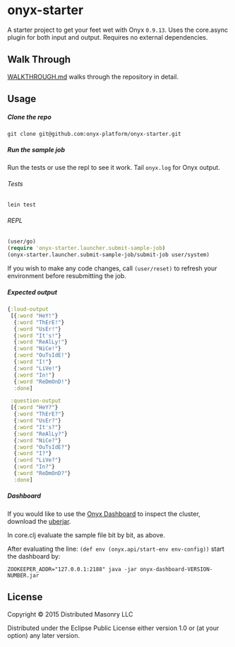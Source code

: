 # onyx-starter

A starter project to get your feet wet with Onyx `0.9.13`. Uses the core.async plugin for both input and output. Requires no external dependencies.

## Walk Through

[WALKTHROUGH.md](WALKTHROUGH.md) walks through the repository in detail.

## Usage

##### Clone the repo

`git clone git@github.com:onyx-platform/onyx-starter.git`

##### Run the sample job

Run the tests or use the repl to see it work. Tail `onyx.log` for Onyx output.

###### Tests
```text
lein test
```
###### REPL
```clojure
(user/go)
(require 'onyx-starter.launcher.submit-sample-job)
(onyx-starter.launcher.submit-sample-job/submit-job user/system)
```

If you wish to make any code changes, call `(user/reset)` to refresh your
environment before resubmitting the job.

##### Expected output

```clojure
{:loud-output
 [{:word "HeY!"}
  {:word "ThErE!"}
  {:word "UsEr!"}
  {:word "It's!"}
  {:word "ReAlLy!"}
  {:word "NiCe!"}
  {:word "OuTsIdE!"}
  {:word "I!"}
  {:word "LiVe!"}
  {:word "In!"}
  {:word "ReDmOnD!"}
  :done]

 :question-output
 [{:word "HeY?"}
  {:word "ThErE?"}
  {:word "UsEr?"}
  {:word "It's?"}
  {:word "ReAlLy?"}
  {:word "NiCe?"}
  {:word "OuTsIdE?"}
  {:word "I?"}
  {:word "LiVe?"}
  {:word "In?"}
  {:word "ReDmOnD?"}
  :done]
```

##### Dashboard

If you would like to use the [Onyx
Dashboard](https://github.com/onyx-platform/onyx-dashboard) to inspect the
cluster, download the
[uberjar](https://github.com/onyx-platform/onyx-dashboard/#deployment).

In core.clj evaluate the sample file bit by bit, as above.

After evaluating the line: 
`(def env (onyx.api/start-env env-config))`
start the dashboard by:

`ZOOKEEPER_ADDR="127.0.0.1:2188" java -jar onyx-dashboard-VERSION-NUMBER.jar`

## License

Copyright © 2015 Distributed Masonry LLC

Distributed under the Eclipse Public License either version 1.0 or (at
your option) any later version.
